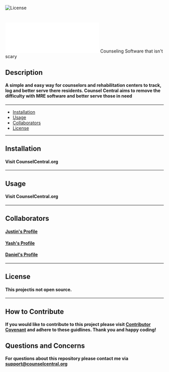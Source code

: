 
  ![License](https://img.shields.io/badge/License-NotOpenSource-blue)
  #
  <img src="./client/public/white.png" height="95px" />
  Counseling Software that isn't scary


  ## Description
  #### A simple and easy way for counselors and rehabilitation centers to track, log and better serve there residents. Counsel Central aims to remove the difficulty with MRE software and better serve those in need
  ------------------------------------------------------

- [Installation](#installation)
- [Usage](#usage)
- [Collaborators](#Collaborators)
- [License](#license)
------------------------------------------------------

  ## Installation
  #### Visit CounselCentral.org
  ------------------------------------------------------
  ## Usage
  #### Visit CounselCentral.org
  ------------------------------------------------------
  ## Collaborators
  #### <a href='https://github.com/justinbrubaker7'>Justin's Profile</a>
  #### <a href='https://github.com/'>Yash's Profile</a>
  #### <a href='https://github.com/'>Daniel's Profile</a>

  ------------------------------------------------------
  ## License
  
  #### This projectis not open source.

 
  ------------------------------------------------------
  ## How to Contribute
  #### If you would like to contribute to this project please visit [Contributor Covenant](https://www.contributor-covenant.org/) and adhere to these guidlines. Thank you and happy coding!

  ## Questions and Concerns
  #### For questions about this repository please contact me via support@counselcentral.org
